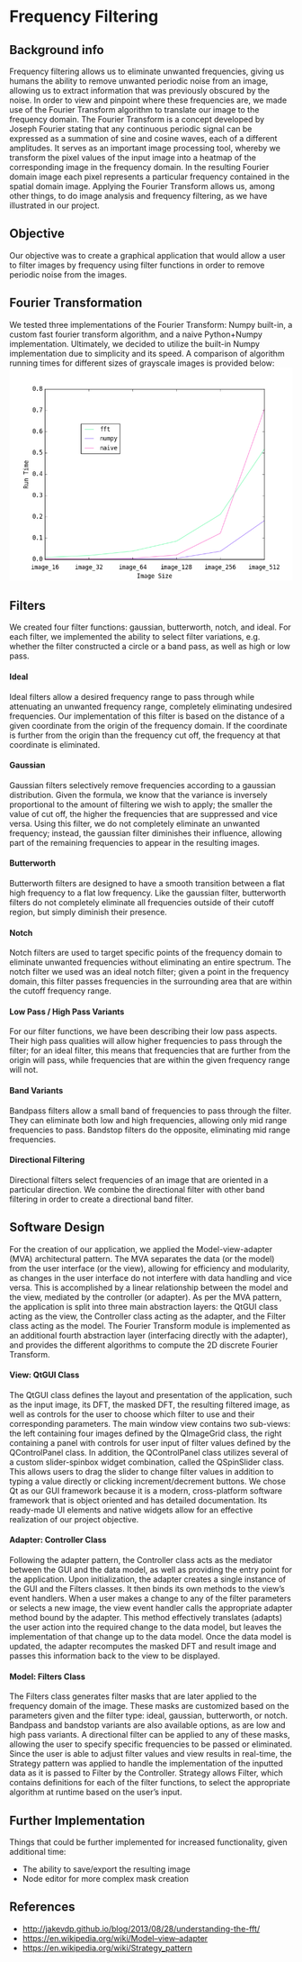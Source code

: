 # Frequency Filtering
## Background info
Frequency filtering allows us to eliminate unwanted frequencies, giving us humans the ability to remove unwanted periodic noise from an image, allowing us to extract information that was previously obscured by the noise. In order to view and pinpoint where these frequencies are, we made use of the Fourier Transform algorithm to translate our image to the frequency domain. The Fourier Transform is a concept developed by Joseph Fourier stating that any continuous periodic signal can be expressed as a summation of sine and cosine waves, each of a different amplitudes. It serves as an important image processing tool, whereby we transform the pixel values of the input image into a heatmap of the corresponding image in the frequency domain. In the resulting Fourier domain image each pixel represents a particular frequency contained in the spatial domain image. Applying the Fourier Transform allows us, among other things, to do image analysis and frequency filtering, as we have illustrated in our project.
## Objective
Our objective was to create a graphical application that would allow a user to filter images by frequency using filter functions in order to remove periodic noise from the images.
## Fourier Transformation
We tested three implementations of the Fourier Transform: Numpy built-in, a custom fast fourier transform algorithm, and a naive Python+Numpy implementation. Ultimately, we decided to utilize the built-in Numpy implementation due to simplicity and its speed. A comparison of algorithm running times for different sizes of grayscale images is provided below:
![Fourier Transform Run Times](/test.png)
## Filters
We created four filter functions: gaussian, butterworth, notch, and ideal. For each filter, we implemented the ability to select filter variations, e.g. whether the filter constructed a circle or a band pass, as well as high or low pass.
#### Ideal
Ideal filters allow a desired frequency range to pass through while attenuating an unwanted frequency range, completely eliminating undesired frequencies. Our implementation of this filter is based on the distance of a given coordinate from the origin of the frequency domain. If the coordinate is further from the origin than the frequency cut off, the frequency at that coordinate is eliminated.
#### Gaussian
Gaussian filters selectively remove frequencies according to a gaussian distribution. Given the formula, we know that the variance is inversely proportional to the amount of filtering we wish to apply; the smaller the value of cut off, the higher the frequencies that are suppressed and vice versa. Using this filter, we do not completely eliminate an unwanted frequency; instead, the gaussian filter diminishes their influence, allowing part of the remaining frequencies to  appear in the resulting images.
#### Butterworth
Butterworth filters are designed to have a smooth transition between a flat high frequency to a flat low frequency. Like the gaussian filter, butterworth filters do not completely eliminate all frequencies outside of their cutoff region, but simply diminish their presence.
#### Notch
Notch filters are used to target specific points of the frequency domain to eliminate unwanted frequencies without eliminating an entire spectrum. The notch filter we used was an ideal notch filter; given a point in the frequency domain, this filter passes frequencies in the surrounding area that are within the cutoff frequency range.
#### Low Pass / High Pass Variants
For our filter functions, we have been describing their low pass aspects. Their high pass qualities will allow higher frequencies to pass through the filter; for an ideal filter, this means that frequencies that are further from the origin will pass, while frequencies that are within the given frequency range will not.
#### Band Variants
Bandpass filters allow a small band of frequencies to pass through the filter. They can eliminate both low and high frequencies, allowing only mid range frequencies to pass. Bandstop filters do the opposite, eliminating mid range frequencies.
#### Directional Filtering
Directional filters select frequencies of an image that are oriented in a particular direction. We combine the directional filter with other band filtering in order to create a directional band filter.
## Software Design
For the creation of our application, we applied the Model-view-adapter (MVA) architectural pattern. The MVA separates the data (or the model) from the user interface (or the view), allowing for efficiency and modularity, as changes in the user interface do not interfere with data handling and vice versa. This is accomplished by a linear relationship between the model and the view, mediated by the controller (or adapter).
As per the MVA pattern, the application is split into three main abstraction layers: the QtGUI class acting as the view, the Controller class acting as the adapter, and the Filter class acting as the model. The Fourier Transform module is implemented as an additional fourth abstraction layer (interfacing directly with the adapter), and provides the different algorithms to compute the 2D discrete Fourier Transform.
#### View: QtGUI Class
The QtGUI class defines the layout and presentation of the application, such as the input image, its DFT, the masked DFT, the resulting filtered image, as well as controls for the user to choose which filter to use and their corresponding parameters.
The main window view contains two sub-views: the left containing four images defined by the QImageGrid class, the right containing a panel with controls for user input of filter values defined by the QControlPanel class. In addition, the QControlPanel class utilizes several of a custom slider-spinbox widget combination, called the QSpinSlider class. This allows users to drag the slider to change filter values in addition to typing a value directly or clicking increment/decrement buttons.
We chose Qt as our GUI framework because it is a modern, cross-platform software framework that is object oriented and has detailed documentation. Its ready-made UI elements and native widgets allow for an effective realization of our project objective. 
#### Adapter: Controller Class
Following the adapter pattern, the Controller class acts as the mediator between the GUI and the data model, as well as providing the entry point for the application. Upon initialization, the adapter creates a single instance of the GUI and the Filters classes. It then binds its own methods to the view’s event handlers.
When a user makes a change to any of the filter parameters or selects a new image, the view event handler calls the appropriate adapter method bound by the adapter. This method effectively translates (adapts) the user action into the required change to the data model, but leaves the implementation of that change up to the data model.
Once the data model is updated, the adapter recomputes the masked DFT and result image and passes this information back to the view to be displayed.
#### Model: Filters Class
The Filters class generates filter masks that are later applied to the frequency domain of the image. These masks are customized based on the parameters given and the filter type: ideal, gaussian, butterworth, or notch. Bandpass and bandstop variants are also available options, as are low and high pass variants. A directional filter can be applied to any of these masks, allowing the user to specify specific frequencies to be passed or eliminated.
Since the user is able to adjust filter values and view results in real-time, the Strategy pattern was applied to handle the implementation of the inputted data as it is passed to Filter by the Controller. Strategy allows Filter, which contains definitions for each of the filter functions, to select the appropriate algorithm at runtime based on the user’s input.
## Further Implementation
Things that could be further implemented for increased functionality, given additional time:
* The ability to save/export the resulting image
* Node editor for more complex mask creation

## References
* http://jakevdp.github.io/blog/2013/08/28/understanding-the-fft/
* https://en.wikipedia.org/wiki/Model–view–adapter
* https://en.wikipedia.org/wiki/Strategy_pattern
